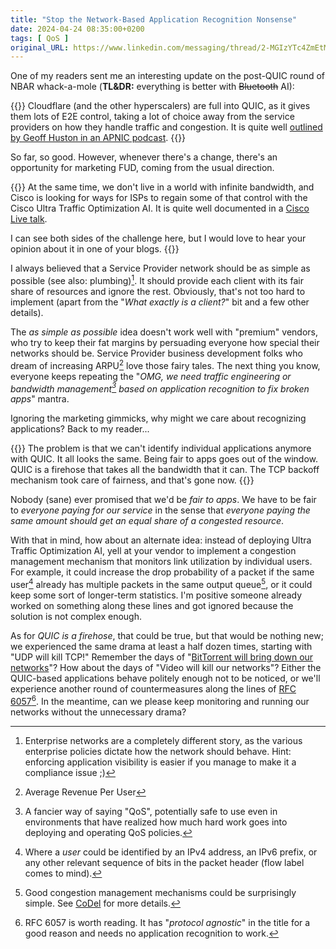 ```yaml
---
title: "Stop the Network-Based Application Recognition Nonsense"
date: 2024-04-24 08:35:00+0200
tags: [ QoS ]
original_URL: https://www.linkedin.com/messaging/thread/2-MGIzYTc4ZmEtMDhmNy00ZGIwLWI1MWMtYjU0NTZkMmE3MWI3XzAxMg==
---
```

One of my readers sent me an interesting update on the post-QUIC round of NBAR whack-a-mole (**TL&DR:** everything is better with ~~Bluetooth~~ AI):

{{<long-quote>}}
Cloudflare (and the other hyperscalers) are full into QUIC, as it gives them lots of E2E control, taking a lot of choice away from the service providers on how they handle traffic and congestion. It is quite well [outlined by Geoff Huston in an APNIC podcast](https://blog.apnic.net/2024/02/08/podcast-dns-is-the-new-bgp-how-we-really-route-things-in-the-modern-internet/).
{{</long-quote>}}

So far, so good. However, whenever there's a change, there's an opportunity for marketing FUD, coming from the usual direction.
<!--more-->
{{<long-quote>}}
At the same time, we don't live in a world with infinite bandwidth, and Cisco is looking for ways for ISPs to regain some of that control with the Cisco Ultra Traffic Optimization AI. It is quite well documented in a [Cisco Live talk](https://www.ciscolive.com/c/dam/r/ciscolive/emea/docs/2023/pdf/BRKSPM-2024.pdf).
 
I can see both sides of the challenge here, but I would love to hear your opinion about it in one of your blogs.
{{</long-quote>}}

I always believed that a Service Provider network should be as simple as possible (see also: plumbing)[^ENT]. It should provide each client with its fair share of resources and ignore the rest. Obviously, that's not too hard to implement (apart from the "*What exactly is a client?*" bit and a few other details). 

[^ENT]: Enterprise networks are a completely different story, as the various enterprise policies dictate how the network should behave. Hint: enforcing application visibility is easier if you manage to make it a compliance issue ;)

The *as simple as possible* idea doesn't work well with "premium" vendors, who try to keep their fat margins by persuading everyone how special their networks should be. Service Provider business development folks who dream of increasing ARPU[^ARPU] love those fairy tales. The next thing you know, everyone keeps repeating the "*OMG, we need traffic engineering or bandwidth management[^BM] based on application recognition to fix broken apps*" mantra.

[^ARPU]: Average Revenue Per User

[^BM]: A fancier way of saying "QoS", potentially safe to use even in environments that have realized how much hard work goes into deploying and operating QoS policies.

Ignoring the marketing gimmicks, why might we care about recognizing applications? Back to my reader...

{{<long-quote>}}
The problem is that we can't identify individual applications anymore with QUIC. It all looks the same. Being fair to apps goes out of the window. QUIC is a firehose that takes all the bandwidth that it can. The TCP backoff mechanism took care of fairness, and that's gone now.
{{</long-quote>}}

Nobody (sane) ever promised that we'd be *fair to apps*. We have to be fair to *everyone paying for our service* in the sense that *everyone paying the same amount should get an equal share of a congested resource*.

With that in mind, how about an alternate idea: instead of deploying Ultra Traffic Optimization AI, yell at your vendor to implement a congestion management mechanism that monitors link utilization by individual users. For example, it could increase the drop probability of a packet if the same user[^WU] already has multiple packets in the same output queue[^CODEL], or it could keep some sort of longer-term statistics. I'm positive someone already worked on something along these lines and got ignored because the solution is not complex enough.

[^WU]: Where a *user* could be identified by an IPv4 address, an IPv6 prefix, or any other relevant sequence of bits in the packet header (flow label comes to mind).

[^CODEL]: Good congestion management mechanisms could be surprisingly simple. See [CoDel](https://en.wikipedia.org/wiki/CoDel) for more details.

As for *QUIC is a firehose*, that could be true, but that would be nothing new; we experienced the same drama at least a half dozen times, starting with "UDP will kill TCP!" Remember the days of "[BitTorrent will bring down our networks](https://blog.ipspace.net/2010/07/p2p-traffic-is-bad-for-network.html)"? How about the days of "Video will kill our networks"? Either the QUIC-based applications behave politely enough not to be noticed, or we'll experience another round of countermeasures along the lines of [RFC 6057](https://www.rfc-editor.org/rfc/rfc6057.html)[^NAR]. In the meantime, can we please keep monitoring and running our networks without the unnecessary drama?

[^NAR]: RFC 6057 is worth reading. It has "*protocol agnostic*" in the title for a good reason and needs no application recognition to work.


